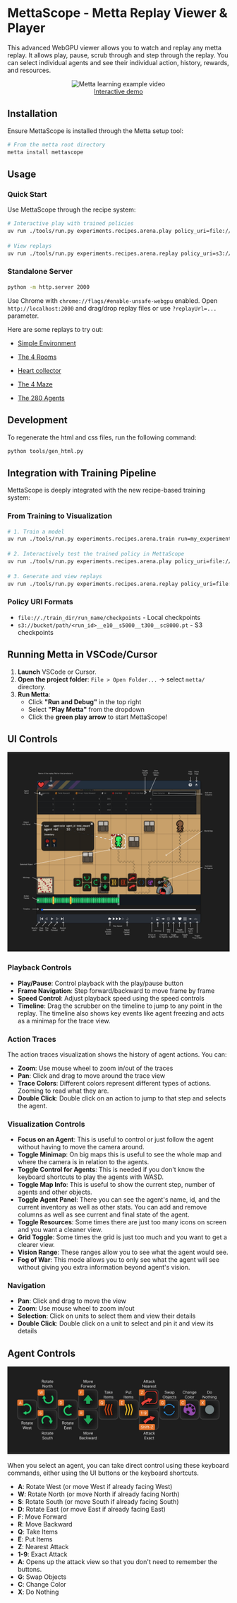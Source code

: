 # MettaScope - Metta Replay Viewer & Player

This advanced WebGPU viewer allows you to watch and replay any metta replay. It allows play, pause, scrub through and
step through the replay. You can select individual agents and see their individual action, history, rewards, and
resources.

<p align="middle">
<img src="../docs/readme_showoff.gif" alt="Metta learning example video">
<br>
<a href="https://metta-ai.github.io/metta/?replayUrl=https%3A%2F%2Fsoftmax-public.s3.us-east-1.amazonaws.com%2Freplays%2Fandre_pufferbox_33%2Freplay.77200.json.z&play=true">Interactive demo</a>
</p>

## Installation

Ensure MettaScope is installed through the Metta setup tool:

```bash
# From the metta root directory
metta install mettascope
```

## Usage

### Quick Start

Use MettaScope through the recipe system:

```bash
# Interactive play with trained policies
uv run ./tools/run.py experiments.recipes.arena.play policy_uri=file://./train_dir/my_run/checkpoints

# View replays
uv run ./tools/run.py experiments.recipes.arena.replay policy_uri=s3://my-bucket/checkpoints/my_run_name__e10__s5000__t300__sc8000.pt
```

### Standalone Server

```bash
python -m http.server 2000
```

Use Chrome with `chrome://flags/#enable-unsafe-webgpu` enabled. Open `http://localhost:2000` and drag/drop replay files
or use `?replayUrl=...` parameter.

Here are some replays to try out:

- [Simple Environment](https://metta-ai.github.io/metta/?replayUrl=https://softmax-public.s3.us-east-1.amazonaws.com/replays/andre_pufferbox_33/replay.77200.json.z)

- [The 4 Rooms](https://metta-ai.github.io/metta/?replayUrl=https%3A%2F%2Fsoftmax-public.s3.us-east-1.amazonaws.com%2Freplays%2Fb.daphne.terrain_multiagent_24_norewardsharing_maxinv%2Freplay.1500.json.z)

- [Heart collector](https://metta-ai.github.io/metta/?replayUrl=https://softmax-public.s3.us-east-1.amazonaws.com/replays/b.daphne.navigation_terrain_training/replay.31200.json.z)

- [The 4 Maze](https://metta-ai.github.io/metta/?replayUrl=https%3A%2F%2Fsoftmax-public.s3.us-east-1.amazonaws.com%2Freplays%2Fdaphne.navigation%2Freplay.21600.json.z)

- [The 280 Agents](https://metta-ai.github.io/metta/?replayUrl=https%3A%2F%2Fsoftmax-public.s3.us-east-1.amazonaws.com%2Freplays%2Fdaveey.na.240.1x4%2Freplay.8100.json.z)

## Development

To regenerate the html and css files, run the following command:

```bash
python tools/gen_html.py
```

## Integration with Training Pipeline

MettaScope is deeply integrated with the new recipe-based training system:

### From Training to Visualization

```bash
# 1. Train a model
uv run ./tools/run.py experiments.recipes.arena.train run=my_experiment

# 2. Interactively test the trained policy in MettaScope
uv run ./tools/run.py experiments.recipes.arena.play policy_uri=file://./train_dir/my_experiment/checkpoints

# 3. Generate and view replays
uv run ./tools/run.py experiments.recipes.arena.replay policy_uri=file://./train_dir/my_experiment/checkpoints
```

### Policy URI Formats

- `file://./train_dir/run_name/checkpoints` - Local checkpoints
- `s3://bucket/path/<run_id>__e10__s5000__t300__sc8000.pt` - S3 checkpoints

## Running Metta in VSCode/Cursor

1. **Launch** VSCode or Cursor.
2. **Open the project folder**: `File > Open Folder...` → select `metta/` directory.
3. **Run Metta**:
   - Click **"Run and Debug"** in the top right
   - Select **"Play Metta"** from the dropdown
   - Click the **green play arrow** to start MettaScope!

## UI Controls

![Ui Explainer](docs/ui_explainer.png)

### Playback Controls

- **Play/Pause**: Control playback with the play/pause button
- **Frame Navigation**: Step forward/backward to move frame by frame
- **Speed Control**: Adjust playback speed using the speed controls
- **Timeline**: Drag the scrubber on the timeline to jump to any point in the replay. The timeline also shows key events
  like agent freezing and acts as a minimap for the trace view.

### Action Traces

The action traces visualization shows the history of agent actions. You can:

- **Zoom**: Use mouse wheel to zoom in/out of the traces
- **Pan**: Click and drag to move around the trace view
- **Trace Colors**: Different colors represent different types of actions. Zooming to read what they are.
- **Double Click**: Double click on an action to jump to that step and selects the agent.

### Visualization Controls

- **Focus on an Agent**: This is useful to control or just follow the agent without having to move the camera around.
- **Toggle Minimap**: On big maps this is useful to see the whole map and where the camera is in relation to the agents.
- **Toggle Control for Agents**: This is needed if you don't know the keyboard shortcuts to play the agents with WASD.
- **Toggle Map Info**: This is useful to show the current step, number of agents and other objects.
- **Toggle Agent Panel**: There you can see the agent's name, id, and the current inventory as well as other stats. You
  can add and remove columns as well as see current and final state of the agent.
- **Toggle Resources**: Some times there are just too many icons on screen and you want a cleaner view.
- **Grid Toggle**: Some times the grid is just too much and you want to get a clearer view.
- **Vision Range**: These ranges allow you to see what the agent would see.
- **Fog of War**: This mode allows you to only see what the agent will see without giving you extra information beyond
  agent's vision.

### Navigation

- **Pan**: Click and drag to move the view
- **Zoom**: Use mouse wheel to zoom in/out
- **Selection**: Click on units to select them and view their details
- **Double Click**: Double click on a unit to select and pin it and view its details

## Agent Controls

![Agent Controls](docs/agent_controls.png)

When you select an agent, you can take direct control using these keyboard commands, either using the UI buttons or the
keyboard shortcuts.

- **A**: Rotate West (or move West if already facing West)
- **W**: Rotate North (or move North if already facing North)
- **S**: Rotate South (or move South if already facing South)
- **D**: Rotate East (or move East if already facing East)
- **F**: Move Forward
- **R**: Move Backward
- **Q**: Take Items
- **E**: Put Items
- **Z**: Nearest Attack
- **1-9**: Exact Attack
- **A**: Opens up the attack view so that you don't need to remember the buttons.
- **G**: Swap Objects
- **C**: Change Color
- **X**: Do Nothing
